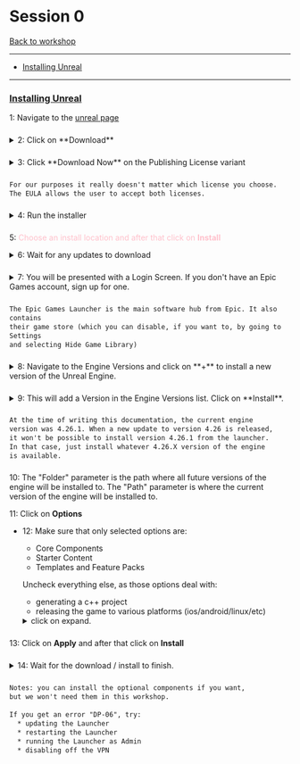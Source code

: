 # Session 0
[Back to workshop](https://github.com/Bleeck/UE_Workshop)

---

* [Installing Unreal](https://github.com/Bleeck/UE_Workshop/blob/master/Session_0.md#installing-unreal)
---
### [Installing Unreal](https://github.com/Bleeck/UE_Workshop/blob/master/Session_0.md)
 1: Navigate to the [unreal page](https://www.unrealengine.com/)

###

  <details>
  <summary>2: Click on **Download** </summary>

  ![](./Assets/Session0/2_click_download.jpg)
  </details>   

###

  <details>
  <summary>3: Click **Download Now** on the Publishing License variant </summary>

  ![](./Assets/Session0/3_download_license.jpg)
  </details>   

###

    For our purposes it really doesn't matter which license you choose.
    The EULA allows the user to accept both licenses.

###

<details>
<summary>4: Run the installer </summary>

![](./Assets/Session0/4_run_installer.jpg)
</details>   

###

5: <span style = "color:pink"> Choose an install location and after that click on **Install**</span>

<details>

###

<summary>6: Wait for any updates to download </summary>

![](./Assets/Session0/6_updates.jpg)
</details>   

###

<details>
<summary>7: You will be presented with a Login Screen. If you don't have an Epic Games account, sign up for one. </summary>

![](./Assets/Session0/7_login.jpg)
</details>

###

    The Epic Games Launcher is the main software hub from Epic. It also contains  
    their game store (which you can disable, if you want to, by going to Settings
    and selecting Hide Game Library)

###

<details>
<summary>8: Navigate to the Engine Versions and click on  **+**  to install a new version of the Unreal Engine. </summary>

![](./Assets/Session0/8_engine_versions.jpg)
</details>

###

<details>
<summary>9: This will add a Version in the Engine Versions list. Click on **Install**. </summary>

![](./Assets/Session0/9_add_version.jpg)
</details>

###

    At the time of writing this documentation, the current engine
    version was 4.26.1. When a new update to version 4.26 is released,
    it won't be possible to install version 4.26.1 from the launcher.
    In that case, just install whatever 4.26.X version of the engine
    is available.


###

10: The "Folder" parameter is the path where all future versions of the engine will be installed to. The "Path" parameter is where the current version of the engine will be installed to.

11: Click on **Options**

  - 12: Make sure that only selected options are:
      * Core Components
      * Starter Content
      * Templates and Feature Packs

      Uncheck everything else, as those options deal with:
      * generating a c++ project
      * releasing the game to various platforms (ios/android/linux/etc)
      <details>
      <summary>click on expand. </summary>

      ![](./Assets/Session0/12_modules.jpg)
      </details>

###      

  13: Click on **Apply** and after that click on **Install**



###

<details>
<summary>14: Wait for the download / install to finish. </summary>

![](./Assets/Session0/13_wait_to_install.jpg)
</details>

###

###

    Notes: you can install the optional components if you want,
    but we won't need them in this workshop.

    If you get an error "DP-06", try:
      * updating the Launcher
      * restarting the Launcher
      * running the Launcher as Admin
      * disabling off the VPN
